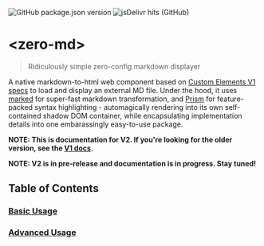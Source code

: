 ![GitHub package.json version](https://img.shields.io/github/package-json/v/zerodevx/zero-md)
![jsDelivr hits (GitHub)](https://img.shields.io/jsdelivr/gh/hm/zerodevx/zero-md)

# &lt;zero-md&gt;

> Ridiculously simple zero-config markdown displayer

A native markdown-to-html web component based on [Custom Elements V1 specs](https://www.w3.org/TR/custom-elements/)
to load and display an external MD file. Under the hood, it uses [marked](https://github.com/markedjs/marked) for
super-fast markdown transformation, and [Prism](https://github.com/PrismJS/prism) for feature-packed syntax
highlighting - automagically rendering into its own self-contained shadow DOM container, while encapsulating
implementation details into one embarassingly easy-to-use package.

**NOTE: This is documentation for V2. If you're looking for the older version, see the [V1 docs](https://zerodevx.github.io/zero-md/v1/).**

**NOTE: V2 is in pre-release and documentation is in progress. Stay tuned!**

## Table of Contents

### [Basic Usage](basic-usage/readme.md)

### [Advanced Usage](advanced-usage/readme.md)
